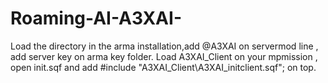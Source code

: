 # Roaming-AI-A3XAI-
Load the directory in the arma installation,add @A3XAI on servermod line , add server key on arma key folder.
Load A3XAI_Client on your mpmission , open init.sqf and add #include "A3XAI_Client\A3XAI_initclient.sqf"; on top.
